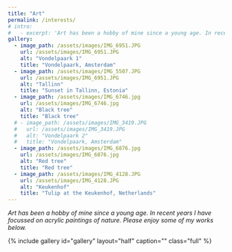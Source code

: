 ```yaml
---
title: "Art"
permalink: /interests/
# intro: 
#   - excerpt: 'Art has been a hobby of mine since a young age. In recent years I have focussed on acrylic paintings of nature. Please enjoy some of my works below.'
gallery:
  - image_path: /assets/images/IMG_6951.JPG
    url: /assets/images/IMG_6951.JPG
    alt: "Vondelpaark 1"
    title: "Vondelpaark, Amsterdam"
  - image_path: /assets/images/IMG_5507.JPG
    url: /assets/images/IMG_6951.JPG
    alt: "Tallinn"
    title: "Sunset in Tallinn, Estonia"
  - image_path: /assets/images/IMG_6746.jpg
    url: /assets/images/IMG_6746.jpg
    alt: "Black tree"
    title: "Black tree"
  # - image_path: /assets/images/IMG_3419.JPG
  #   url: /assets/images/IMG_3419.JPG
  #   alt: "Vondelpaark 2"
  #   title: "Vondelpaark, Amsterdam"
  - image_path: /assets/images/IMG_6876.jpg
    url: /assets/images/IMG_6876.jpg
    alt: "Red tree"
    title: "Red tree"
  - image_path: /assets/images/IMG_4128.JPG
    url: /assets/images/IMG_4128.JPG
    alt: "Keukenhof"
    title: "Tulip at the Keukenhof, Netherlands"
---
```


<!-- {% include feature_row id="intro" type="center" %} -->
*Art has been a hobby of mine since a young age. In recent years I have focussed on acrylic paintings of nature. Please enjoy some of my works below.*

{% include gallery id="gallery" layout="half" caption="" class="full" %}
